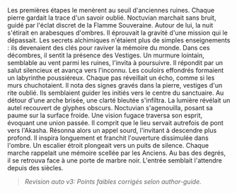 Les premières étapes le menèrent au seuil d'anciennes ruines.
Chaque pierre gardait la trace d'un savoir oublié.
Noctuvian marchait sans bruit, guidé par l'éclat discret de la Flamme Souveraine.
Autour de lui, la nuit s'étirait en arabesques d'ombres.
Il éprouvait la gravité d'une mission qui le dépassait.
Les secrets alchimiques n'étaient plus de simples enseignements :
ils devenaient des clés pour raviver la mémoire du monde.
Dans ces décombres, il sentit la présence des Vestiges.
Un murmure lointain, semblable au vent parmi les ruines, l'invita à poursuivre.
Il répondit par un salut silencieux et avança vers l'inconnu.
Les couloirs effondrés formaient un labyrinthe poussiéreux.
Chaque pas réveillait un écho, comme si les murs chuchotaient.
Il nota des signes gravés dans la pierre, vestiges d'un rite oublié.
Ils semblaient guider les initiés vers le centre du sanctuaire.
Au détour d'une arche brisée, une clarté bleutée s'infiltra.
La lumière révélait un autel recouvert de glyphes obscurs.
Noctuvian s'agenouilla, posant sa paume sur la surface froide.
Une vision fugace traversa son esprit, évoquant une union passée.
Il comprit que le lieu servait autrefois de pont vers l'Akasha.
Résonna alors un appel sourd, l'invitant à descendre plus profond.
Il inspira longuement et franchit l'ouverture dissimulée dans l'ombre.
Un escalier étroit plongeait vers un puits de silence.
Chaque marche rappelait une mémoire scellée par les Anciens.
Au bas des degrés, il se retrouva face à une porte de marbre noir.
L'entrée semblait l'attendre depuis des siècles.
> _Revision auto v3: Points faibles corrigés selon author-guide._
